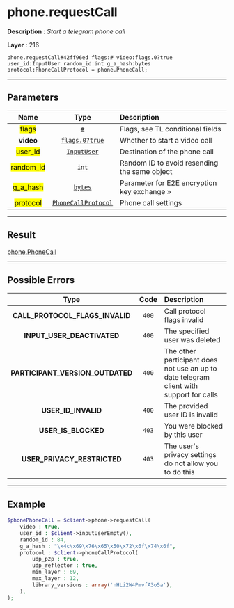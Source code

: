 # phone.requestCall

**Description** : *Start a telegram phone call*

**Layer** : 216

```tl
phone.requestCall#42ff96ed flags:# video:flags.0?true user_id:InputUser random_id:int g_a_hash:bytes protocol:PhoneCallProtocol = phone.PhoneCall;
```

---

## Parameters

| Name | Type | Description |
| :---: | :---: | :--- |
| <mark>flags</mark> | [`#`](type/#) | Flags, see TL conditional fields |
| **video** | [`flags.0?true`](type/true) | Whether to start a video call |
| <mark>user_id</mark> | [`InputUser`](type/InputUser) | Destination of the phone call |
| <mark>random_id</mark> | [`int`](type/int) | Random ID to avoid resending the same object |
| <mark>g_a_hash</mark> | [`bytes`](type/bytes) | Parameter for E2E encryption key exchange » |
| <mark>protocol</mark> | [`PhoneCallProtocol`](type/PhoneCallProtocol) | Phone call settings |

---

## Result

[phone.PhoneCall](type/phone.PhoneCall)

---

## Possible Errors

| Type | Code | Description |
| :---: | :---: | :--- |
| **CALL_PROTOCOL_FLAGS_INVALID** | `400` | Call protocol flags invalid |
| **INPUT_USER_DEACTIVATED** | `400` | The specified user was deleted |
| **PARTICIPANT_VERSION_OUTDATED** | `400` | The other participant does not use an up to date telegram client with support for calls |
| **USER_ID_INVALID** | `400` | The provided user ID is invalid |
| **USER_IS_BLOCKED** | `403` | You were blocked by this user |
| **USER_PRIVACY_RESTRICTED** | `403` | The user's privacy settings do not allow you to do this |

---

## Example

```php
$phonePhoneCall = $client->phone->requestCall(
	video : true,
	user_id : $client->inputUserEmpty(),
	random_id : 84,
	g_a_hash : "\x4c\x69\x76\x65\x50\x72\x6f\x74\x6f",
	protocol : $client->phoneCallProtocol(
		udp_p2p : true,
		udp_reflector : true,
		min_layer : 69,
		max_layer : 12,
		library_versions : array('nHLi2W4PmvfA3o5a'),
	),
);
```